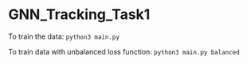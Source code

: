 # GNN_Tracking_Task1

To train the data: 
`python3 main.py`

To train data with unbalanced loss function: 
`python3 main.py balanced`
